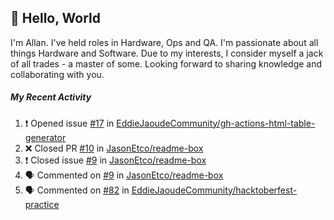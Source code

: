 ## :wave: Hello, World

I'm Allan. I've held roles in Hardware, Ops and QA. I'm passionate about all things Hardware and Software. Due to my interests, I consider myself a jack of all trades - a master of some. Looking forward to sharing knowledge and collaborating with you.

##### My Recent Activity
<!--START_SECTION:activity-->
1. ❗️ Opened issue [#17](https://github.com//EddieJaoudeCommunity/gh-actions-html-table-generator/issues/17) in [EddieJaoudeCommunity/gh-actions-html-table-generator](https://github.com//EddieJaoudeCommunity/gh-actions-html-table-generator)
2. ❌ Closed PR [#10](https://github.com//JasonEtco/readme-box/pull/10) in [JasonEtco/readme-box](https://github.com//JasonEtco/readme-box)
3. ❗️ Closed issue [#9](https://github.com//JasonEtco/readme-box/issues/9) in [JasonEtco/readme-box](https://github.com//JasonEtco/readme-box)
4. 🗣 Commented on [#9](https://github.com//JasonEtco/readme-box/issues/9) in [JasonEtco/readme-box](https://github.com//JasonEtco/readme-box)
5. 🗣 Commented on [#82](https://github.com//EddieJaoudeCommunity/hacktoberfest-practice/issues/82) in [EddieJaoudeCommunity/hacktoberfest-practice](https://github.com//EddieJaoudeCommunity/hacktoberfest-practice)
<!--END_SECTION:activity-->

<!--
**AllanRegush/AllanRegush** is a ✨ _special_ ✨ repository because its `README.md` (this file) appears on your GitHub profile.

Here are some ideas to get you started:

- 🔭 I’m currently working on ...
- 🌱 I’m currently learning ...
- 👯 I’m looking to collaborate on ...
- 🤔 I’m looking for help with ...
- 💬 Ask me about ...
- 📫 How to reach me: ...
- 😄 Pronouns: ...
- ⚡ Fun fact: ...
-->

